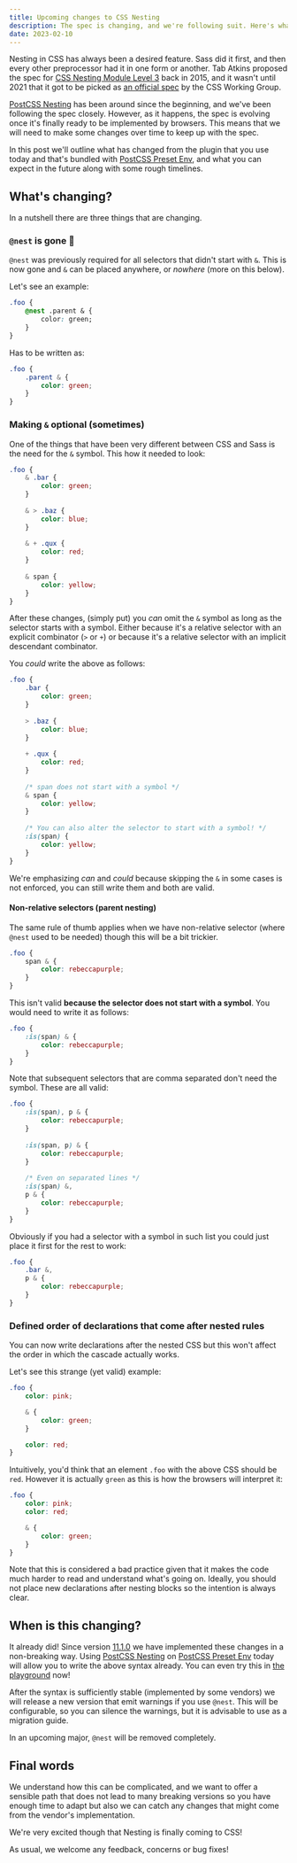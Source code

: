 ```yaml
---
title: Upcoming changes to CSS Nesting
description: The spec is changing, and we're following suit. Here's what you need to know!
date: 2023-02-10
---
```


Nesting in CSS has always been a desired feature. Sass did it first, and then every other preprocessor had it in one form or another. Tab Atkins proposed the spec for [CSS Nesting Module Level 3](https://tabatkins.github.io/specs/css-nesting/) back in 2015, and it wasn't until 2021 that it got to be picked as [an official spec](https://www.w3.org/TR/css-nesting-1/) by the CSS Working Group.

[PostCSS Nesting](https://github.com/csstools/postcss-plugins/tree/main/plugins/postcss-nesting#readme) has been around since the beginning, and we've been following the spec closely. However, as it happens, the spec is evolving once it's finally ready to be implemented by browsers. This means that we will need to make some changes over time to keep up with the spec. 

In this post we'll outline what has changed from the plugin that you use today and that's bundled with [PostCSS Preset Env](https://github.com/csstools/postcss-plugins/tree/main/plugin-packs/postcss-preset-env#readme), and what you can expect in the future along with some rough timelines.

## What's changing?

In a nutshell there are three things that are changing. 

### `@nest` is gone 👋

`@nest` was previously required for all selectors that didn't start with `&`. This is now gone and `&` can be placed anywhere, or _nowhere_ (more on this below). 

Let's see an example:

```css
.foo {
	@nest .parent & {
		color: green;
	}
}
```

Has to be written as:

```css
.foo {
	.parent & {
		color: green;
	}
}
```

### Making `&` optional (sometimes)

One of the things that have been very different between CSS and Sass is the need for the `&` symbol. This how it needed to look:

```css
.foo {
	& .bar {
		color: green;
	}
	
	& > .baz {
		color: blue;
	}
	
	& + .qux {
		color: red;
	}
	
	& span {
		color: yellow;
	}
}
```

After these changes, (simply put) you _can_ omit the `&` symbol as long as the selector starts with a symbol. Either because it's a relative selector with an explicit combinator (`>` or `+`) or because it's a relative selector with an implicit descendant combinator.

You _could_ write the above as follows: 

```css
.foo {
	.bar {
		color: green;
	}
	
	> .baz {
		color: blue;
	}
	
	+ .qux {
		color: red;
	}
	
	/* span does not start with a symbol */
	& span {
		color: yellow;
	}
	
	/* You can also alter the selector to start with a symbol! */
	:is(span) {
		color: yellow;
	}
}
```

We're emphasizing _can_ and _could_ because skipping the `&` in some cases is not enforced, you can still write them and both are valid. 

#### Non-relative selectors (parent nesting)

The same rule of thumb applies when we have non-relative selector (where `@nest` used to be needed) though this will be a bit trickier.

```css
.foo {
	span & {
		color: rebeccapurple;
	}
}
```

This isn't valid **because the selector does not start with a symbol**. You would need to write it as follows:

```css
.foo {
	:is(span) & {
		color: rebeccapurple;
	}
}
```

Note that subsequent selectors that are comma separated don't need the symbol. These are all valid:

```css
.foo {
	:is(span), p & {
		color: rebeccapurple;
	}
	
	:is(span, p) & {
		color: rebeccapurple;
	}
	
	/* Even on separated lines */
	:is(span) &,
	p & {
		color: rebeccapurple;
	}
}
```

Obviously if you had a selector with a symbol in such list you could just place it first for the rest to work:

```css
.foo {
	.bar &,
	p & {
		color: rebeccapurple;
	}
}
```

### Defined order of declarations that come after nested rules

You can now write declarations after the nested CSS but this won't affect the order in which the cascade actually works. 

Let's see this strange (yet valid) example:

```css
.foo {
	color: pink;

	& {
		color: green;
	}

	color: red;
}
```

Intuitively, you'd think that an element `.foo` with the above CSS should be `red`. However it is actually `green` as this is how the browsers will interpret it:

```css
.foo {
	color: pink;
	color: red;

	& {
		color: green;
	}
}
```

Note that this is considered a bad practice given that it makes the code much harder to read and understand what's going on. Ideally, you should not place new declarations after nesting blocks so the intention is always clear.

## When is this changing?

It already did! Since version [11.1.0](https://github.com/csstools/postcss-plugins/blob/main/plugins/postcss-nesting/CHANGELOG.md#1110-january-31-2023) we have implemented these changes in a non-breaking way. Using [PostCSS Nesting](https://github.com/csstools/postcss-plugins/tree/main/plugins/postcss-nesting#readme) on [PostCSS Preset Env](https://github.com/csstools/postcss-plugins/tree/main/plugin-packs/postcss-preset-env#readme) today will allow you to write the above syntax already. You can even try this in [the playground](/playground) now!

After the syntax is sufficiently stable (implemented by some vendors) we will release a new version that emit warnings if you use `@nest`. This will be configurable, so you can silence the warnings, but it is advisable to use as a migration guide.

In an upcoming major, `@nest` will be removed completely. 

## Final words

We understand how this can be complicated, and we want to offer a sensible path that does not lead to many breaking versions so you have enough time to adapt but also we can catch any changes that might come from the vendor's implementation.

We're very excited though that Nesting is finally coming to CSS!

As usual, we welcome any feedback, concerns or bug fixes! 
